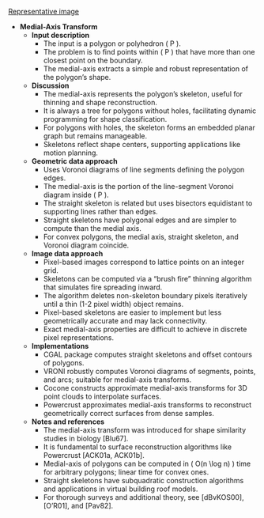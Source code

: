 [Representative image](ADM-ch17-geometry-medial-axis-xforms.best.png)

- **Medial-Axis Transform**
  - **Input description**
    - The input is a polygon or polyhedron \( P \).
    - The problem is to find points within \( P \) that have more than one closest point on the boundary.
    - The medial-axis extracts a simple and robust representation of the polygon’s shape.
  - **Discussion**
    - The medial-axis represents the polygon’s skeleton, useful for thinning and shape reconstruction.
    - It is always a tree for polygons without holes, facilitating dynamic programming for shape classification.
    - For polygons with holes, the skeleton forms an embedded planar graph but remains manageable.
    - Skeletons reflect shape centers, supporting applications like motion planning.
  - **Geometric data approach**
    - Uses Voronoi diagrams of line segments defining the polygon edges.
    - The medial-axis is the portion of the line-segment Voronoi diagram inside \( P \).
    - The straight skeleton is related but uses bisectors equidistant to supporting lines rather than edges.
    - Straight skeletons have polygonal edges and are simpler to compute than the medial axis.
    - For convex polygons, the medial axis, straight skeleton, and Voronoi diagram coincide.
  - **Image data approach**
    - Pixel-based images correspond to lattice points on an integer grid.
    - Skeletons can be computed via a “brush fire” thinning algorithm that simulates fire spreading inward.
    - The algorithm deletes non-skeleton boundary pixels iteratively until a thin (1-2 pixel width) object remains.
    - Pixel-based skeletons are easier to implement but less geometrically accurate and may lack connectivity.
    - Exact medial-axis properties are difficult to achieve in discrete pixel representations.
  - **Implementations**
    - CGAL package computes straight skeletons and offset contours of polygons.
    - VRONI robustly computes Voronoi diagrams of segments, points, and arcs; suitable for medial-axis transforms.
    - Cocone constructs approximate medial-axis transforms for 3D point clouds to interpolate surfaces.
    - Powercrust approximates medial-axis transforms to reconstruct geometrically correct surfaces from dense samples.
  - **Notes and references**
    - The medial-axis transform was introduced for shape similarity studies in biology [Blu67].
    - It is fundamental to surface reconstruction algorithms like Powercrust [ACK01a, ACK01b].
    - Medial-axis of polygons can be computed in \( O(n \log n) \) time for arbitrary polygons; linear time for convex ones.
    - Straight skeletons have subquadratic construction algorithms and applications in virtual building roof models.
    - For thorough surveys and additional theory, see [dBvKOS00], [O’R01], and [Pav82].

